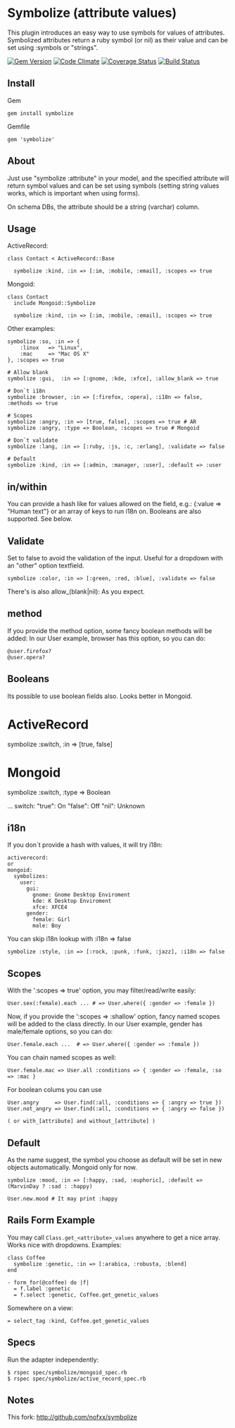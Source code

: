 Symbolize (attribute values)
=========

This plugin introduces an easy way to use symbols for values of attributes.
Symbolized attributes return a ruby symbol (or nil) as their value
and can be set using :symbols or "strings".

[![Gem Version](https://badge.fury.io/rb/symbolize.png)](http://badge.fury.io/rb/symbolize)
[![Code Climate](https://codeclimate.com/github/nofxx/symbolize.png)](https://codeclimate.com/github/nofxx/symbolize)
[![Coverage Status](https://coveralls.io/repos/nofxx/symbolize/badge.png)](https://coveralls.io/r/nofxx/symbolize)
[![Build Status](https://travis-ci.org/nofxx/symbolize.png?branch=master)](https://travis-ci.org/nofxx/symbolize)


Install
-------

Gem


    gem install symbolize


Gemfile

    gem 'symbolize'


About
-----

Just use "symbolize :attribute" in your model, and the specified
attribute will return symbol values and can be set using symbols
(setting string values works, which is important when using forms).

On schema DBs, the attribute should be a string (varchar) column.


Usage
-----


ActiveRecord:

    class Contact < ActiveRecord::Base

      symbolize :kind, :in => [:im, :mobile, :email], :scopes => true


Mongoid:

    class Contact
      include Mongoid::Symbolize

      symbolize :kind, :in => [:im, :mobile, :email], :scopes => true


Other examples:

    symbolize :so, :in => {
        :linux   => "Linux",
        :mac     => "Mac OS X"
    }, :scopes => true

    # Allow blank
    symbolize :gui,  :in => [:gnome, :kde, :xfce], :allow_blank => true

    # Don`t i18n
    symbolize :browser, :in => [:firefox, :opera], :i18n => false, :methods => true

    # Scopes
    symbolize :angry, :in => [true, false], :scopes => true # AR
    symbolize :angry, :type => Boolean, :scopes => true # Mongoid

    # Don`t validate
    symbolize :lang, :in => [:ruby, :js, :c, :erlang], :validate => false

    # Default
    symbolize :kind, :in => [:admin, :manager, :user], :default => :user


in/within
---------

You can provide a hash like for values allowed on the field, e.g.:
{:value => "Human text"} or an array of keys to run i18n on.
Booleans are also supported. See below.


Validate
--------

Set to false to avoid the validation of the input.
Useful for a dropdown with an "other" option textfield.

    symbolize :color, :in => [:green, :red, :blue], :validate => false

There's is also allow_(blank|nil): As you expect.


method
------

If you provide the method option, some fancy boolean methods will be added:
In our User example, browser has this option, so you can do:

    @user.firefox?
    @user.opera?


Booleans
--------

Its possible to use boolean fields also. Looks better in Mongoid.

  # ActiveRecord
  symbolize :switch, :in => [true, false]

  # Mongoid
  symbolize :switch, :type => Boolean

  ...
    switch:
      "true": On
      "false": Off
      "nil": Unknown


i18n
----

If you don`t provide a hash with values, it will try i18n:

    activerecord:
    or
    mongoid:
      symbolizes:
        user:
          gui:
            gnome: Gnome Desktop Enviroment
            kde: K Desktop Enviroment
            xfce: XFCE4
          gender:
            female: Girl
            male: Boy


You can skip i18n lookup with :i18n => false

    symbolize :style, :in => [:rock, :punk, :funk, :jazz], :i18n => false


Scopes
------

With the ':scopes => true' option, you may filter/read/write easily:

    User.sex(:female).each ... # => User.where({ :gender => :female })


Now, if you provide the ':scopes => :shallow' option, fancy named scopes
will be added to the class directly. In our User example, gender has
male/female options, so you can do:

    User.female.each ...  # => User.where({ :gender => :female })


You can chain named scopes as well:

    User.female.mac => User.all :conditions => { :gender => :female, :so => :mac }

For boolean colums you can use

    User.angry     => User.find(:all, :conditions => { :angry => true })
    User.not_angry => User.find(:all, :conditions => { :angry => false })

    ( or with_[attribute] and without_[attribute] )


Default
-------

As the name suggest, the symbol you choose as default will be set
in new objects automatically. Mongoid only for now.

    symbolize :mood, :in => [:happy, :sad, :euphoric], :default => (MarvinDay ? :sad : :happy)

    User.new.mood # It may print :happy


Rails Form Example
------------------

You may call `Class.get_<attribute>_values` anywhere to get a nice array.
Works nice with dropdowns. Examples:

    class Coffee
      symbolize :genetic, :in => [:arabica, :robusta, :blend]
    end

    - form_for(@coffee) do |f|
      = f.label :genetic
      = f.select :genetic, Coffee.get_genetic_values

Somewhere on a view:

    = select_tag :kind, Coffee.get_genetic_values

Specs
-----

Run the adapter independently:

    $ rspec spec/symbolize/mongoid_spec.rb
    $ rspec spec/symbolize/active_record_spec.rb


Notes
-----

This fork:
http://github.com/nofxx/symbolize
